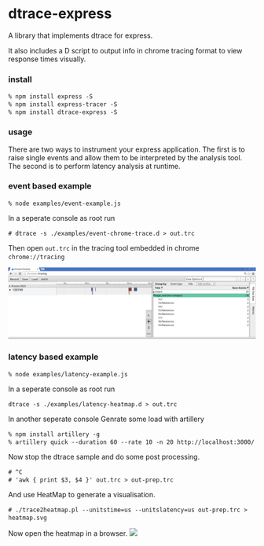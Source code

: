 # dtrace-express

A library that implements dtrace for express. 

It also includes a D script to output info in chrome tracing format to view response times visually.

### install 
```
% npm install express -S
% npm install express-tracer -S 
% npm install dtrace-express -S
```

### usage

There are two ways to instrument your express application.
The first is to raise single events and allow them to be interpreted by the analysis tool.
The second is to perform latency analysis at runtime.

### event based example

```
% node examples/event-example.js
```

In a seperate console as root run 
```
# dtrace -s ./examples/event-chrome-trace.d > out.trc
```
Then open `out.trc` in the tracing tool embedded in chrome `chrome://tracing`

![](https://raw.githubusercontent.com/No9/dtrace-express/1764197e0309831fd99a1283108033ed1663b5b3/examples/tracing.png)

### latency based example 

```
% node examples/latency-example.js
```

In a seperate console as root run 

```
dtrace -s ./examples/latency-heatmap.d > out.trc
```

In another seperate console Genrate some load with artillery 

```
% npm install artillery -g
% artillery quick --duration 60 --rate 10 -n 20 http://localhost:3000/
```
Now stop the dtrace sample and do some post processing.

```
# ^C
# 'awk { print $3, $4 }' out.trc > out-prep.trc
```

And use HeatMap to generate a visualisation. 
```
# ./trace2heatmap.pl --unitstime=us --unitslatency=us out-prep.trc > heatmap.svg
```

Now open the heatmap in a browser.
<img src="https://cdn.rawgit.com/No9/dtrace-express/master/examples/heatmap.svg" />





